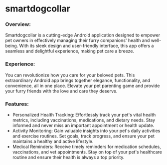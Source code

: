 # smartdogcollar


### Overview:
Smartdogcollar is a cutting-edge Android application designed to empower pet owners in effectively managing their furry companions' health and well-being. With its sleek design and user-friendly interface, this app offers a seamless and delightful experience, making pet care a breeze.

### Experience:
You can revolutionize how you care for your beloved pets. This extraordinary Android app brings together elegance, functionality, and convenience, all in one place. Elevate your pet parenting game and provide your furry friends with the love and care they deserve.

### Features:
- Personalized Health Tracking: Effortlessly track your pet's vital health metrics, including vaccinations, medications, and dietary needs. Stay informed and never miss an important appointment or health update.
- Activity Monitoring: Gain valuable insights into your pet's daily activities and exercise routines. Set goals, track progress, and ensure your pet maintains a healthy and active lifestyle.
- Medical Reminders: Receive timely reminders for medication schedules, vaccinations, and vet appointments. Stay on top of your pet's healthcare routine and ensure their health is always a top priority.
